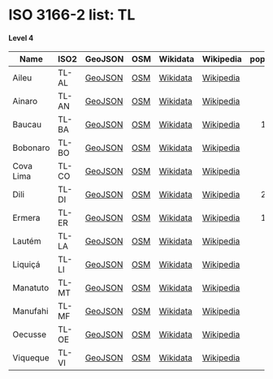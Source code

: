 # ISO 3166-2 list: TL


#### Level 4
Name | ISO2 | GeoJSON | OSM | Wikidata | Wikipedia | population 
--- | --- | --- | --- | --- | --- | --: 
Aileu | TL-AL | [GeoJSON](../../export/geojson/q7/iso2/TL/TL-AL.geojson) | [OSM](https://www.openstreetmap.org/relation/4631017) | [Wikidata](https://www.wikidata.org/wiki/Q405100) | [Wikipedia](http://en.wikipedia.org/wiki/pt%3AAileu%20%28munic%C3%ADpio%29) | 48837
Ainaro | TL-AN | [GeoJSON](../../export/geojson/q7/iso2/TL/TL-AN.geojson) | [OSM](https://www.openstreetmap.org/relation/4631018) | [Wikidata](https://www.wikidata.org/wiki/Q405926) | [Wikipedia](http://en.wikipedia.org/wiki/pt%3AAinaro%20%28munic%C3%ADpio%29) | 63136
Baucau | TL-BA | [GeoJSON](../../export/geojson/q7/iso2/TL/TL-BA.geojson) | [OSM](https://www.openstreetmap.org/relation/4631019) | [Wikidata](https://www.wikidata.org/wiki/Q811132) | [Wikipedia](http://en.wikipedia.org/wiki/pt%3ABaucau%20%28munic%C3%ADpio%29) | 123203
Bobonaro | TL-BO | [GeoJSON](../../export/geojson/q7/iso2/TL/TL-BO.geojson) | [OSM](https://www.openstreetmap.org/relation/4631020) | [Wikidata](https://www.wikidata.org/wiki/Q860913) | [Wikipedia](http://en.wikipedia.org/wiki/pt%3ABobonaro%20%28munic%C3%ADpio%29) | 97762
Cova Lima | TL-CO | [GeoJSON](../../export/geojson/q7/iso2/TL/TL-CO.geojson) | [OSM](https://www.openstreetmap.org/relation/4631021) | [Wikidata](https://www.wikidata.org/wiki/Q165575) | [Wikipedia](http://en.wikipedia.org/wiki/pt%3ACova%20Lima%20%28munic%C3%ADpio%29) | 65301
Dili | TL-DI | [GeoJSON](../../export/geojson/q7/iso2/TL/TL-DI.geojson) | [OSM](https://www.openstreetmap.org/relation/4631022) | [Wikidata](https://www.wikidata.org/wiki/Q860901) | [Wikipedia](http://en.wikipedia.org/wiki/en%3ADili%20District) | 277279
Ermera | TL-ER | [GeoJSON](../../export/geojson/q7/iso2/TL/TL-ER.geojson) | [OSM](https://www.openstreetmap.org/relation/4631023) | [Wikidata](https://www.wikidata.org/wiki/Q668171) | [Wikipedia](http://en.wikipedia.org/wiki/pt%3AErmera%20%28munic%C3%ADpio%29) | 125702
Lautém | TL-LA | [GeoJSON](../../export/geojson/q7/iso2/TL/TL-LA.geojson) | [OSM](https://www.openstreetmap.org/relation/4631024) | [Wikidata](https://www.wikidata.org/wiki/Q686554) | [Wikipedia](http://en.wikipedia.org/wiki/pt%3ALaut%C3%A9m%20%28munic%C3%ADpio%29) | 65240
Liquiçá | TL-LI | [GeoJSON](../../export/geojson/q7/iso2/TL/TL-LI.geojson) | [OSM](https://www.openstreetmap.org/relation/4631025) | [Wikidata](https://www.wikidata.org/wiki/Q860897) | [Wikipedia](http://en.wikipedia.org/wiki/pt%3ALiqui%C3%A7%C3%A1%20%28munic%C3%ADpio%29) | 71927
Manatuto | TL-MT | [GeoJSON](../../export/geojson/q7/iso2/TL/TL-MT.geojson) | [OSM](https://www.openstreetmap.org/relation/4631027) | [Wikidata](https://www.wikidata.org/wiki/Q860630) | [Wikipedia](http://en.wikipedia.org/wiki/pt%3AManatuto%20%28munic%C3%ADpio%29) | 46619
Manufahi | TL-MF | [GeoJSON](../../export/geojson/q7/iso2/TL/TL-MF.geojson) | [OSM](https://www.openstreetmap.org/relation/4631028) | [Wikidata](https://www.wikidata.org/wiki/Q629934) | [Wikipedia](http://en.wikipedia.org/wiki/pt%3AManufahi%20%28munic%C3%ADpio%29) | 53691
Oecusse | TL-OE | [GeoJSON](../../export/geojson/q7/iso2/TL/TL-OE.geojson) | [OSM](https://www.openstreetmap.org/relation/3725861) | [Wikidata](https://www.wikidata.org/wiki/Q860639) | [Wikipedia](http://en.wikipedia.org/wiki/pt%3AOecusse%20%28munic%C3%ADpio%29) | 68913
Viqueque | TL-VI | [GeoJSON](../../export/geojson/q7/iso2/TL/TL-VI.geojson) | [OSM](https://www.openstreetmap.org/relation/4631029) | [Wikidata](https://www.wikidata.org/wiki/Q610726) | [Wikipedia](http://en.wikipedia.org/wiki/pt%3AViqueque%20%28munic%C3%ADpio%29) | 73033
